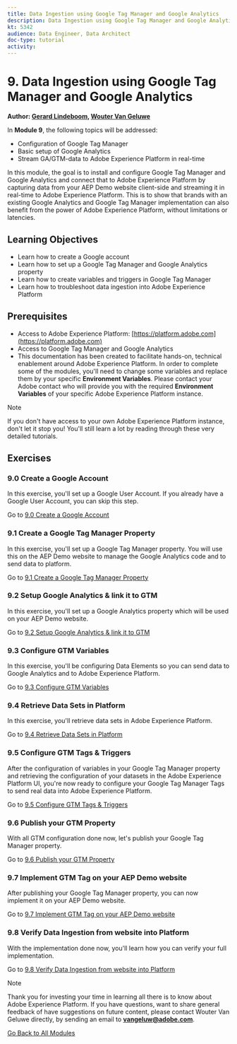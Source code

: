 ```yaml
---
title: Data Ingestion using Google Tag Manager and Google Analytics
description: Data Ingestion using Google Tag Manager and Google Analytics
kt: 5342
audience: Data Engineer, Data Architect
doc-type: tutorial
activity: 
---
```


# 9. Data Ingestion using Google Tag Manager and Google Analytics

**Author: [Gerard Lindeboom](https://www.linkedin.com/in/gerardlindeboom/), [Wouter Van Geluwe](https://www.linkedin.com/in/woutervangeluwe/)**

In **Module 9**, the following topics will be addressed:
  
- Configuration of Google Tag Manager
- Basic setup of Google Analytics
- Stream GA/GTM-data to Adobe Experience Platform in real-time

In this module, the goal is to install and configure Google Tag Manager and Google Analytics and connect that to Adobe Experience Platform by capturing data from your AEP Demo website client-side and streaming it in real-time to Adobe Experience Platform.
This is to show that brands with an existing Google Analytics and Google Tag Manager implementation can also benefit from the power of Adobe Experience Platform, without limitations or latencies.

## Learning Objectives

- Learn how to create a Google account
- Learn how to set up a Google Tag Manager and Google Analytics property
- Learn how to create variables and triggers in Google Tag Manager
- Learn how to troubleshoot data ingestion into Adobe Experience Platform

## Prerequisites

- Access to Adobe Experience Platform: [https://platform.adobe.com](https://platform.adobe.com)
- Access to Google Tag Manager and Google Analytics
- This documentation has been created to facilitate hands-on, technical enablement around Adobe Experience Platform. In order to complete some of the modules, you'll need to change some variables and replace them by your specific **Environment Variables**. Please contact your Adobe contact who will provide you with the required **Environment Variables** of your specific Adobe Experience Platform instance.

>[!NOTE]
>
>If you don't have access to your own Adobe Experience Platform instance, don't let it stop you! You'll still learn a lot by reading through these very detailed tutorials.

## Exercises

### 9.0 Create a Google Account

In this exercise, you'll set up a Google User Account. If you already have a Google User Account, you can skip this step.

Go to [9.0 Create a Google Account](./ex0.md)

### 9.1 Create a Google Tag Manager Property

In this exercise, you'll set up a Google Tag Manager property. You will use this on the AEP Demo website to manage the Google Analytics code and to send data to platform.

Go to [9.1 Create a Google Tag Manager Property](./ex1.md)

### 9.2 Setup Google Analytics & link it to GTM

In this exercise, you'll set up a Google Analytics property which will be used on your AEP Demo website.

Go to [9.2 Setup Google Analytics & link it to GTM](./ex2.md)

### 9.3 Configure GTM Variables

In this exercise, you'll be configuring Data Elements so you can send data to Google Analytics and to Adobe Experience Platform.

Go to [9.3 Configure GTM Variables](./ex3.md)

### 9.4 Retrieve Data Sets in Platform

In this exercise, you'll retrieve data sets in Adobe Experience Platform.

Go to [9.4 Retrieve Data Sets in Platform](./ex4.md)

### 9.5 Configure GTM Tags & Triggers

After the configuration of variables in your Google Tag Manager property and retrieving the configuration of your datasets in the Adobe Experience Platform UI, you're now ready to configure your Google Tag Manager Tags to send real data into Adobe Experience Platform.

Go to [9.5 Configure GTM Tags & Triggers](./ex5.md)

### 9.6 Publish your GTM Property

With all GTM configuration done now, let's publish your Google Tag Manager property.

Go to [9.6 Publish your GTM Property](./ex6.md)

### 9.7 Implement GTM Tag on your AEP Demo website

After publishing your Google Tag Manager property, you can now implement it on your AEP Demo website.

Go to [9.7 Implement GTM Tag on your AEP Demo website](./ex7.md)

### 9.8 Verify Data Ingestion from website into Platform

With the implementation done now, you'll learn how you can verify your full implementation.

Go to [9.8 Verify Data Ingestion from website into Platform](./ex8.md)

>[!NOTE]
>
>Thank you for investing your time in learning all there is to know about Adobe Experience Platform. If you have questions, want to share general feedback of have suggestions on future content, please contact Wouter Van Geluwe directly, by sending an email to **vangeluw@adobe.com**.

[Go Back to All Modules](../../overview.md)
